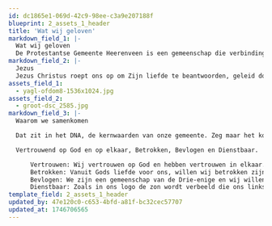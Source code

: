 ```yaml
---
id: dc1865e1-069d-42c9-98ee-c3a9e207188f
blueprint: 2_assets_1_header
title: 'Wat wij geloven'
markdown_field_1: |-
  Wat wij geloven
  De Protestantse Gemeente Heerenveen is een gemeenschap die verbinding zoekt met God, elkaar, en de wereld. Gebaseerd op de Bijbel en het leven van Jezus biedt deze gastvrije kerk ruimte voor ontmoeting, geloofsondersteuning, en gezamenlijke bezinning op levensvragen. In een open sfeer worden inspiratie, troost, en richting gevonden, met plaats voor persoonlijke groei en geloofsverdieping.
markdown_field_2: |-
  Jezus	
  Jezus Christus roept ons op om Zijn liefde te beantwoorden, geleid door de Heilige Geest. Als Protestantse Gemeente Heerenveen streven we ernaar een diverse gemeenschap van gelovigen en zoekenden te zijn, sterk met elkaar verbonden in geloof en in liefde. We willen samen groeien en God dienen in alles wat we doen.
assets_field_1:
  - yagl-ofdom8-1536x1024.jpg
assets_field_2:
  - groot-dsc_2585.jpg
markdown_field_3: |-
  Waarom we samenkomen	

  Dat zit in het DNA, de kernwaarden van onze gemeente. Zeg maar het kompas dat ons richting geeft in hoe wij willen zijn: 

  Vertrouwend op God en op elkaar, Betrokken, Bevlogen en Dienstbaar.

      Vertrouwen: Wij vertrouwen op God en hebben vertrouwen in elkaar. Het is de basis om een bevlogen gemeenschap te zijn. 
      Betrokken: Vanuit Gods liefde voor ons, willen wij betrokken zijn op elkaar en de wereld, zoals de uitgestoken hand in ons logo verbeeldt. We hebben oprechte interesse in en aandacht voor elkaar. 
      Bevlogen: We zijn een gemeenschap van de Drie-enige en wij willen vanuit bezieling en gedrevenheid bevlogen zijn. We hebben werkelijk oog voor ontwikkeling, leren en groei.
      Dienstbaar: Zoals in ons logo de zon wordt verbeeld die ons links en rechts, voor en achter, van begin tot eind omgeeft en beschijnt, worden we door Jezus in beweging gezet, om dienstbaar te zijn en licht en warmte te verspreiden.
template_field: 2_assets_1_header
updated_by: 47e120c0-c653-4bfd-a81f-bc32cec57707
updated_at: 1746706565
---
```

